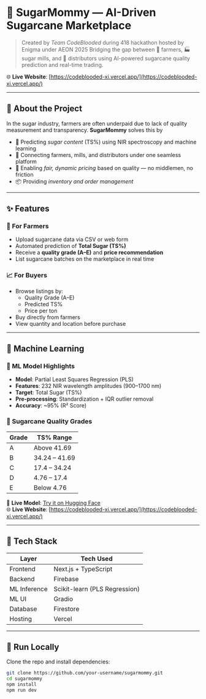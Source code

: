 # 🚀 SugarMommy — AI-Driven Sugarcane Marketplace

> Created by *Team CodeBlooded* during 418 hackathon hosted by Enigma under AEON 2025
> Bridging the gap between 🌾 farmers, 🏭 sugar mills, and 🚚 distributors using AI-powered sugarcane quality prediction and real-time trading.

🌐 **Live Website**: [https://codeblooded-xi.vercel.app/](https://codeblooded-xi.vercel.app/)

---

## 🌟 About the Project

In the sugar industry, farmers are often underpaid due to lack of quality measurement and transparency. **SugarMommy** solves this by

- 🤖 Predicting *sugar content* (TS%) using NIR spectroscopy and machine learning
- 🔗 Connecting farmers, mills, and distributors under one seamless platform
- 💸 Enabling *fair, dynamic pricing* based on quality — no middlemen, no friction
- 📦 Providing *inventory and order management*

---

## ✨ Features

### 🔬 For Farmers
- Upload sugarcane data via CSV or web form  
- Automated prediction of **Total Sugar (TS%)**  
- Receive a **quality grade (A–E)** and **price recommendation**  
- List sugarcane batches on the marketplace in real time  

### 📈 For Buyers
- Browse listings by:
  - Quality Grade (A–E)
  - Predicted TS%
  - Price per ton
- Buy directly from farmers  
- View quantity and location before purchase  

---

## 🤖 Machine Learning

### 🧠 ML Model Highlights
- **Model**: Partial Least Squares Regression (PLS)
- **Features**: 232 NIR wavelength amplitudes (900–1700 nm)
- **Target**: Total Sugar (TS%)  
- **Pre-processing**: Standardization + IQR outlier removal  
- **Accuracy**: ~95% (R² Score)

### 🎯 Sugarcane Quality Grades

| Grade | TS% Range        |
|-------|------------------|
| A     | Above 41.69      |
| B     | 34.24 – 41.69    |
| C     | 17.4 – 34.24     |
| D     | 4.76 – 17.4      |
| E     | Below 4.76       |

🔗 **Live Model**: [Try it on Hugging Face](https://huggingface.co/spaces/ChronoSpinner/SugarCane_Prediction_Model)  
🌐 **Live Website**: [https://codeblooded-xi.vercel.app/](https://codeblooded-xi.vercel.app/)

---

## 🧩 Tech Stack

| Layer       | Tech Used                     |
|-------------|-------------------------------|
| Frontend    | Next.js + TypeScript          |
| Backend     | Firebase                      |
| ML Inference| Scikit-learn (PLS Regression) |
| ML UI       | Gradio                        |
| Database    | Firestore                     |
| Hosting     | Vercel                        |

---

## 🧪 Run Locally


Clone the repo and install dependencies:

```bash
git clone https://github.com/your-username/sugarmommy.git
cd sugarmommy
npm install
npm run dev
```
